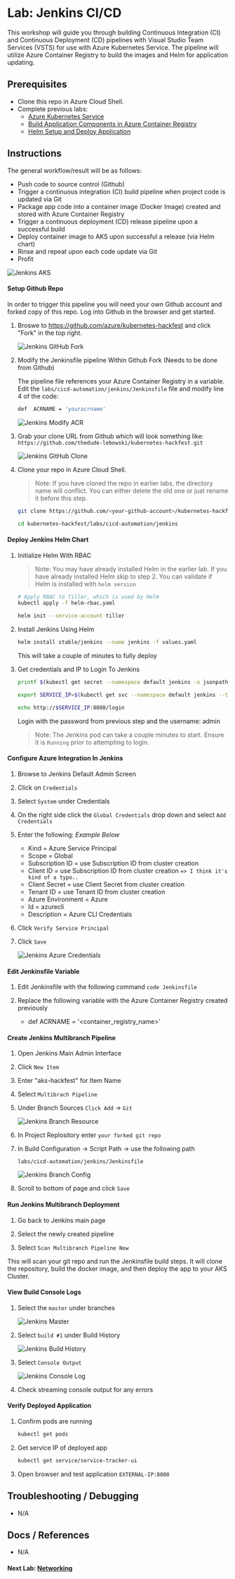 # Lab: Jenkins CI/CD

This workshop will guide you through building Continuous Integration (CI) and Continuous Deployment (CD) pipelines with Visual Studio Team Services (VSTS) for use with Azure Kubernetes Service. The pipeline will utilize Azure Container Registry to build the images and Helm for application updating. 

## Prerequisites

* Clone this repo in Azure Cloud Shell.
* Complete previous labs:
    * [Azure Kubernetes Service](../create-aks-cluster/README.md)
    * [Build Application Components in Azure Container Registry](../build-application/README.md)
    * [Helm Setup and Deploy Application](../helm-setup-deploy/README.md)

## Instructions

The general workflow/result will be as follows:

* Push code to source control (Github)
* Trigger a continuous integration (CI) build pipeline when project code is updated via Git
* Package app code into a container image (Docker Image) created and stored with Azure Container Registry
* Trigger a continuous deployment (CD) release pipeline upon a successful build
* Deploy container image to AKS upon successful a release (via Helm chart)
* Rinse and repeat upon each code update via Git
* Profit

![Jenkins AKS](./img/jenkins-aks.png)

#### Setup Github Repo

In order to trigger this pipeline you will need your own Github account and forked copy of this repo. Log into Github in the browser and get started. 

1. Broswe to https://github.com/azure/kubernetes-hackfest and click "Fork" in the top right.

    ![Jenkins GitHub Fork](./img/github-fork.png)

2. Modify the Jenkinsfile pipeline Within Github Fork (Needs to be done from Github)

    The pipeline file references your Azure Container Registry in a variable. Edit the `labs/cicd-automation/jenkins/Jenkinsfile` file and modify line 4 of the code: 

    ```bash
    def  ACRNAME = 'youracrname'
    ```

    ![Jenkins Modify ACR](./img/modify_acr.png)

3. Grab your clone URL from Github which will look something like: `https://github.com/thedude-lebowski/kubernetes-hackfest.git`

    ![Jenkins GitHub Clone](./img/github-clone.png)

4. Clone your repo in Azure Cloud Shell.

    > Note: If you have cloned the repo in earlier labs, the directory name will conflict. You can either delete the old one or just rename it before this step.

    ```bash
    git clone https://github.com/<your-github-account>/kubernetes-hackfest.git

    cd kubernetes-hackfest/labs/cicd-automation/jenkins
    ```

#### Deploy Jenkins Helm Chart

1. Initialize Helm With RBAC

    > Note: You may have already installed Helm in the earlier lab. If you have already installed Helm skip to step 2. You can validate if Helm is installed with `helm version`

   ```bash
   # Apply RBAC to Tiller, which is used by Helm
   kubectl apply -f helm-rbac.yaml

   helm init --service-account tiller
   ```

2. Install Jenkins Using Helm

   ```bash
   helm install stable/jenkins --name jenkins -f values.yaml
   ```

   This will take a couple of minutes to fully deploy

3. Get credentials and IP to Login To Jenkins

   ```bash
   printf $(kubectl get secret --namespace default jenkins -o jsonpath="{.data.jenkins-admin-password}" | base64 --decode);echo

   export SERVICE_IP=$(kubectl get svc --namespace default jenkins --template "{{ range (index .status.loadBalancer.ingress 0) }}{{ . }}{{ end }}")

   echo http://$SERVICE_IP:8080/login
   ```

   Login with the password from previous step and the username: admin

   > Note: The Jenkins pod can take a couple minutes to start. Ensure it is `Running` prior to attempting to login.

#### Configure Azure Integration In Jenkins

1. Browse to Jenkins Default Admin Screen

2. Click on `Credentials`

3. Select `System` under Credentials

4. On the right side click the `Global Credentials` drop down and select `Add Credentials`

5. Enter the following: *Example Below*
    * Kind = Azure Service Principal
    * Scope = Global
    * Subscription ID = use Subscription ID from cluster creation
    * Client ID =  use Subscription ID from cluster creation `=> I think it's kind of a typo..`
    * Client Secret = use Client Secret from cluster creation
    * Tenant ID = use Tenant ID from cluster creation
    * Azure Environment = Azure
    * Id = azurecli
    * Description = Azure CLI Credentials

6. Click `Verify Service Principal`

7. Click `Save`

   ![Jenkins Azure Credentials](./img/az-creds.png)

#### Edit Jenkinsfile Variable

1. Edit Jenkinsfile  with the following command `code Jenkinsfile`

2. Replace the following variable with the Azure Container Registry created previously
   * def  ACRNAME = '<container_registry_name>'

#### Create Jenkins Multibranch Pipeline

1. Open Jenkins Main Admin Interface

2. Click `New Item`

3. Enter "aks-hackfest" for Item Name

4. Select `Multibrach Pipeline`

5. Under Branch Sources `Click Add` -> `Git`

   ![Jenkins Branch Resource](./img/branch-resource.png)

6. In Project Replository enter `your forked git repo`

7. In Build Configuration -> Script Path -> use the following path 

   `labs/cicd-automation/jenkins/Jenkinsfile`

   ![Jenkins Branch Config](./img/branch-config.png)

8. Scroll to bottom of page and click `Save`

#### Run Jenkins Multibranch Deployment

1. Go back to Jenkins main page

2. Select the newly created pipeline

3. Select `Scan Multibranch Pipeline Now`

This will scan your git repo and run the Jenkinsfile build steps. It will clone the repository, build the docker image, and then deploy the app to your AKS Cluster.

#### View Build Console Logs

1. Select the `master` under branches

   ![Jenkins Master](./img/jenkins-master.png)

2. Select `build #1` under Build History

   ![Jenkins Build History](./img/build-history.png)

3. Select `Console Output`

   ![Jenkins Console Log](./img/console-log.png)

4. Check streaming console output for any errors

#### Verify Deployed Application

1. Confirm pods are running 

   ```bash
   kubectl get pods
   ```

2. Get service IP of deployed app

   ```bash
   kubectl get service/service-tracker-ui
   ```

3. Open browser and test application `EXTERNAL-IP:8080`

## Troubleshooting / Debugging

* N/A

## Docs / References

* N/A

#### Next Lab: [Networking](../../networking/README.md)
